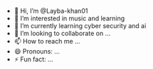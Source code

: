 - 👋 Hi, I’m @Layba-khan01
- 👀 I’m interested in music and learning
- 🌱 I’m currently learning cyber security and ai
- 💞️ I’m looking to collaborate on ...
- 📫 How to reach me ...
- 😄 Pronouns: ...
- ⚡ Fun fact: ...

<!---
Layba-khan01/Layba-khan01 is a ✨ special ✨ repository because its `README.md` (this file) appears on your GitHub profile.
You can click the Preview link to take a look at your changes.
--->
